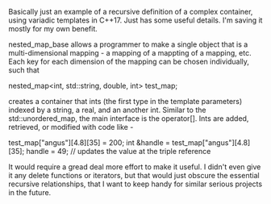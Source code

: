 Basically just an example of a recursive definition of a complex container, using variadic templates in C++17. Just has some useful details. I'm saving it mostly for my own benefit.

nested_map_base allows a programmer to make a single object that is a multi-dimensional mapping - a mapping of a mappting of a mapping, etc. Each key for each dimension of the mapping can be chosen individually, such that

  nested_map<int, std::string, double, int> test_map;

creates a container that ints (the first type in the template parameters) indexed by a string, a real, and an another int. Similar to the std::unordered_map, the main interface is the operator[]. Ints are added, retrieved, or modified with code like -

  test_map["angus"][4.8][35] = 200;
  int &handle = test_map["angus"][4.8][35];
  handle = 49;  // updates the value at the triple reference

It would require a gread deal more effort to make it useful. I didn't even give it any delete functions or iterators, but that would just obscure the essential recursive relationships, that I want to keep handy for similar serious projects in the future.
